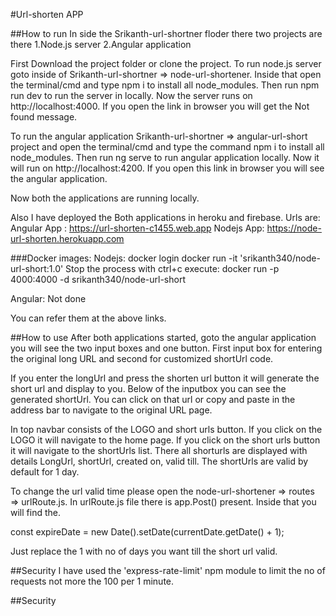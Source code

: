 #Url-shorten APP

##How to run
In side the Srikanth-url-shortner floder there two projects are there
1.Node.js server
2.Angular application

First Download the project folder or clone the project.
To run node.js server goto inside of Srikanth-url-shortner => node-url-shortener. Inside that open the terminal/cmd and type npm i to install all node_modules.
Then run npm run dev to run the server in locally. Now the server runs on http://localhost:4000. If you open the link in browser
you will get the Not found message.


To run the angular application Srikanth-url-shortner => angular-url-short project and open the terminal/cmd and type the 
command npm i to install all node_modules. Then run ng serve to run angular application locally. Now it will run on http://localhost:4200. If you open this link in browser 
you will see the angular application.


Now both the applications are running locally. 

Also I have deployed the Both applications in heroku and firebase.
Urls are:
Angular App : https://url-shorten-c1455.web.app
Nodejs App: https://node-url-shorten.herokuapp.com


###Docker images:
Nodejs: docker login
	docker run -it 'srikanth340/node-url-short:1.0'
	Stop the process with ctrl+c
   execute: docker run -p 4000:4000 -d srikanth340/node-url-short

Angular: Not done


You can refer them at the above links.


##How to use
After both applications started, goto the angular application you will see the two input boxes and one button. First input box for
entering the original long URL and second for customized shortUrl code.

If you enter the longUrl and press the shorten url button it will generate the short url and display to you.
Below of the inputbox you can see the generated shortUrl. You can click on that url or copy and paste in the address bar to navigate to the original URL page.


In top navbar consists of the LOGO and short urls button. If you click on the LOGO it will navigate to the home page. If you click on the short urls button it will
navigate to the shortUrls list. There all shorturls are displayed with details LongUrl, shortUrl, created on, valid till.
The shortUrls are valid by default for 1 day.

To change the url valid time please open the node-url-shortener => routes => urlRoute.js. In urlRoute.js file there is app.Post() present.
Inside that you will find the.

const expireDate = new Date().setDate(currentDate.getDate() + 1);

Just replace the 1 with no of days you want till the short url valid.

##Security
I have used the 'express-rate-limit' npm module to limit the no of requests not more the 100 per 1 minute.


##Security
